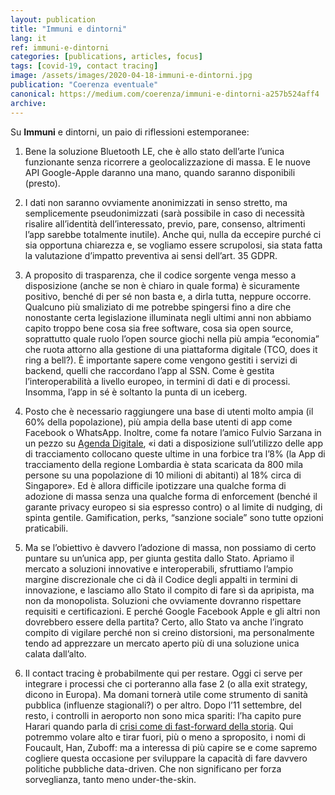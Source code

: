 ```yaml
---
layout: publication
title: "Immuni e dintorni"
lang: it
ref: immuni-e-dintorni
categories: [publications, articles, focus]
tags: [covid-19, contact tracing]
image: /assets/images/2020-04-18-immuni-e-dintorni.jpg
publication: "Coerenza eventuale"
canonical: https://medium.com/coerenza/immuni-e-dintorni-a257b524aff4
archive:
---
```


Su **Immuni** e dintorni, un paio di riflessioni estemporanee:

1.  Bene la soluzione Bluetooth LE, che è allo stato dell’arte l’unica funzionante senza ricorrere a geolocalizzazione di massa. E le nuove API Google-Apple daranno una mano, quando saranno disponibili (presto).

2.  I dati non saranno ovviamente anonimizzati in senso stretto, ma semplicemente pseudonimizzati (sarà possibile in caso di necessità risalire all’identità dell’interessato, previo, pare, consenso, altrimenti l’app sarebbe totalmente inutile). Anche qui, nulla da eccepire purché ci sia opportuna chiarezza e, se vogliamo essere scrupolosi, sia stata fatta la valutazione d’impatto preventiva ai sensi dell’art. 35 GDPR.

3.  A proposito di trasparenza, che il codice sorgente venga messo a disposizione (anche se non è chiaro in quale forma) è sicuramente positivo, benché di per sé non basta e, a dirla tutta, neppure occorre. Qualcuno più smaliziato di me potrebbe spingersi fino a dire che nonostante certa legislazione illuminata negli ultimi anni non abbiamo capito troppo bene cosa sia free software, cosa sia open source, soprattutto quale ruolo l’open source giochi nella più ampia “economia” che ruota attorno alla gestione di una piattaforma digitale (TCO, does it ring a bell?). È importante sapere come vengono gestiti i servizi di backend, quelli che raccordano l’app al SSN. Come è gestita l’interoperabilità a livello europeo, in termini di dati e di processi. Insomma, l’app in sé è soltanto la punta di un iceberg.

4.  Posto che è necessario raggiungere una base di utenti molto ampia (il 60% della popolazione), più ampia della base utenti di app come Facebook o WhatsApp. Inoltre, come fa notare l’amico Fulvio Sarzana in un pezzo su [Agenda Digitale](https://www.agendadigitale.eu/sicurezza/privacy/app-coronavirus-9-domande-urgenti-al-governo-italiano/), «i dati a disposizione sull’utilizzo delle app di tracciamento collocano queste ultime in una forbice tra l’8% (la App di tracciamento della regione Lombardia è stata scaricata da 800 mila persone su una popolazione di 10 milioni di abitanti) al 18% circa di Singapore». Ed è allora difficile ipotizzare una qualche forma di adozione di massa senza una qualche forma di enforcement (benché il garante privacy europeo si sia espresso contro) o al limite di nudging, di spinta gentile. Gamification, perks, “sanzione sociale” sono tutte opzioni praticabili.

5.  Ma se l’obiettivo è davvero l’adozione di massa, non possiamo di certo puntare su un’unica app, per giunta gestita dallo Stato. Apriamo il mercato a soluzioni innovative e interoperabili, sfruttiamo l’ampio margine discrezionale che ci dà il Codice degli appalti in termini di innovazione, e lasciamo allo Stato il compito di fare sì da apripista, ma non da monopolista. Soluzioni che ovviamente dovranno rispettare requisiti e certificazioni. E perché Google Facebook Apple e gli altri non dovrebbero essere della partita? Certo, allo Stato va anche l’ingrato compito di vigilare perché non si creino distorsioni, ma personalmente tendo ad apprezzare un mercato aperto più di una soluzione unica calata dall’alto.

6.  Il contact tracing è probabilmente qui per restare. Oggi ci serve per integrare i processi che ci porteranno alla fase 2 (o alla exit strategy, dicono in Europa). Ma domani tornerà utile come strumento di sanità pubblica (influenze stagionali?) o per altro. Dopo l’11 settembre, del resto, i controlli in aeroporto non sono mica spariti: l’ha capito pure Harari quando parla di [crisi come di fast-forward della storia](https://www.ft.com/content/19d90308-6858-11ea-a3c9-1fe6fedcca75). Qui potremmo volare alto e tirar fuori, più o meno a sproposito, i nomi di Foucault, Han, Zuboff: ma a interessa di più capire se e come sapremo cogliere questa occasione per sviluppare la capacità di fare davvero politiche pubbliche data-driven. Che non significano per forza sorveglianza, tanto meno under-the-skin.
